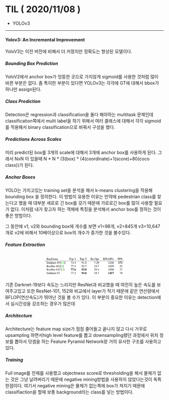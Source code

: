 # TIL ( 2020/11/08 )

- YOLOv3

---

#### Yolov3: An Incremental Improvement

 

YoloV3는 이전 버전에 비해서 더 커졌지만 정확도는 향상된 모델이다.

 

##### Bounding Box Prediction

YoloV2에서 anchor box가 엉뚱한 곳으로 가지않게 sigmoid를 사용한 것처럼 많이 바뀐 부분은 없다. 좀 특이한 부분이 있다면 YOLOv3는 각각에 GT에 대해서 bbox가 하나만 assign된다. 

 

##### Class Prediction 

Detection은 regression과 classification을 둘다 해야하는 multitask 문제인데 classification쪽에서 multi label을 하기 위해서 여러 클래스에 대해서 각각 sigmoid를 적용해서 binary classification으로 바꿔서 구성을 했다. 

 

##### Predictions Across Scales

미리 predict된 box를 3개의 scale에 대해서 3개에 anchor box를 사용하게 된다. 그래서 NxN 이 있을때 N * N * (3(box) * (4(coordinate)+1(score)+80(coco class))가 된다. 

 

##### Anchor Boxes

YOLO는 가지고있는 training set을 분석을 해서 k-means clustering을 적용해 bounding box 을 정의한다. 이 방법이 유용한 이유는 만약에 pedestrian class를 찾는다고 했을 때 대부분 세로로 긴 box를 갖기 때문에 가로로긴 box를 많이 사용할 필요가 없다. 이처럼 내가 찾고자 하는 객체에 특징을 분석해서 anchor box를 정하는 것이 좋은 방법이다. 

 

그 동안에 v1, v2와 bounding box에 개수를 보면 v1=98개, v2=845개 v3=10,647개로 v2에 비해서 10배이상으로 box의 개수가 증가한 것을 볼수있다. 

 

 

 

##### Feature Extraction

<p align="center"><img width="50%" src="../image/Paper-review/YOLOv3/001.png" /></p>

기존 Darknet-19보다 속도는 느리지만 ResNet과 비교했을 때 여전히 높은 속도를 보여주고있고 또한 ResNet-101, 152와 비교에서 layer가 적기 때문에 같은 연산량에서 BFLOP(연산속도)가 뛰어난 것을 볼 수가 있다. 이 부분이 중요한 이유는 detection에서 실시간성을 강조하는 경우가 많은데

 

##### Architecture

Architecture는 feature map size가 점점 줄어들고 끝나지 않고 다시 거꾸로 upsampling 하면서high level feature를 뽑고 downsampling됐던 과정에서 위치 정보를 뽑아서 덧셈을 하는 Feature Pyramid Network랑 거의 유사한 구조를 사용하고있다. 

 

##### Training

Full image를 전체를 사용했고 objectness score로 thresholding을 해서 물체가 없는 것은 그냥 날려버리기 때문에 negative mining방법을 사용하지 않았다는것이 독특한점이다. 여기서 negative mining은 물체가 없는쪽에 box가 쳐지기 때문에 classifiaction을 할때 보통 background라는 class를 넣는 방법이다.

 